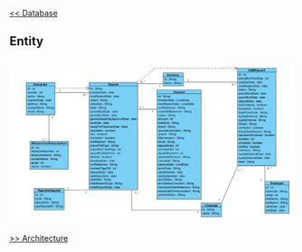 [<< Database](4-0-database.md)


## Entity ##

![entity](./Images/Entity.PNG)
---

[>> Architecture](6-0-architecture.md)
